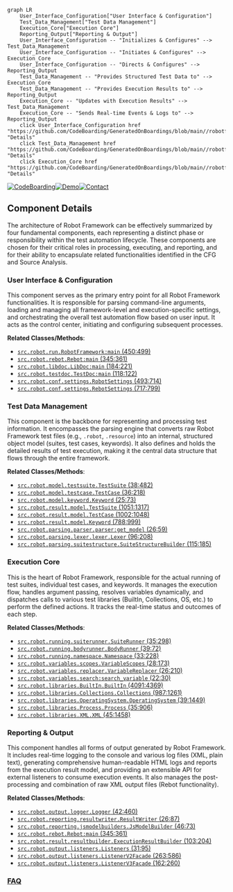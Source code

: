 ```mermaid
graph LR
    User_Interface_Configuration["User Interface & Configuration"]
    Test_Data_Management["Test Data Management"]
    Execution_Core["Execution Core"]
    Reporting_Output["Reporting & Output"]
    User_Interface_Configuration -- "Initializes & Configures" --> Test_Data_Management
    User_Interface_Configuration -- "Initiates & Configures" --> Execution_Core
    User_Interface_Configuration -- "Directs & Configures" --> Reporting_Output
    Test_Data_Management -- "Provides Structured Test Data to" --> Execution_Core
    Test_Data_Management -- "Provides Execution Results to" --> Reporting_Output
    Execution_Core -- "Updates with Execution Results" --> Test_Data_Management
    Execution_Core -- "Sends Real-time Events & Logs to" --> Reporting_Output
    click User_Interface_Configuration href "https://github.com/CodeBoarding/GeneratedOnBoardings/blob/main//robotframework/User_Interface_Configuration.md" "Details"
    click Test_Data_Management href "https://github.com/CodeBoarding/GeneratedOnBoardings/blob/main//robotframework/Test_Data_Management.md" "Details"
    click Execution_Core href "https://github.com/CodeBoarding/GeneratedOnBoardings/blob/main//robotframework/Execution_Core.md" "Details"
```
[![CodeBoarding](https://img.shields.io/badge/Generated%20by-CodeBoarding-9cf?style=flat-square)](https://github.com/CodeBoarding/CodeBoarding)[![Demo](https://img.shields.io/badge/Try%20our-Demo-blue?style=flat-square)](https://www.codeboarding.org/demo)[![Contact](https://img.shields.io/badge/Contact%20us%20-%20contact@codeboarding.org-lightgrey?style=flat-square)](mailto:contact@codeboarding.org)

## Component Details

The architecture of Robot Framework can be effectively summarized by four fundamental components, each representing a distinct phase or responsibility within the test automation lifecycle. These components are chosen for their critical roles in processing, executing, and reporting, and for their ability to encapsulate related functionalities identified in the CFG and Source Analysis.

### User Interface & Configuration
This component serves as the primary entry point for all Robot Framework functionalities. It is responsible for parsing command-line arguments, loading and managing all framework-level and execution-specific settings, and orchestrating the overall test automation flow based on user input. It acts as the control center, initiating and configuring subsequent processes.


**Related Classes/Methods**:

- <a href="https://github.com/robotframework/robotframework/blob/master/src/robot/run.py#L450-L499" target="_blank" rel="noopener noreferrer">`src.robot.run.RobotFramework:main` (450:499)</a>
- <a href="https://github.com/robotframework/robotframework/blob/master/src/robot/rebot.py#L345-L361" target="_blank" rel="noopener noreferrer">`src.robot.rebot.Rebot:main` (345:361)</a>
- <a href="https://github.com/robotframework/robotframework/blob/master/src/robot/libdoc.py#L184-L221" target="_blank" rel="noopener noreferrer">`src.robot.libdoc.LibDoc:main` (184:221)</a>
- <a href="https://github.com/robotframework/robotframework/blob/master/src/robot/testdoc.py#L118-L122" target="_blank" rel="noopener noreferrer">`src.robot.testdoc.TestDoc:main` (118:122)</a>
- <a href="https://github.com/robotframework/robotframework/blob/master/src/robot/conf/settings.py#L493-L714" target="_blank" rel="noopener noreferrer">`src.robot.conf.settings.RobotSettings` (493:714)</a>
- <a href="https://github.com/robotframework/robotframework/blob/master/src/robot/conf/settings.py#L717-L799" target="_blank" rel="noopener noreferrer">`src.robot.conf.settings.RebotSettings` (717:799)</a>


### Test Data Management
This component is the backbone for representing and processing test information. It encompasses the parsing engine that converts raw Robot Framework test files (e.g., `.robot`, `.resource`) into an internal, structured object model (suites, test cases, keywords). It also defines and holds the detailed results of test execution, making it the central data structure that flows through the entire framework.


**Related Classes/Methods**:

- <a href="https://github.com/robotframework/robotframework/blob/master/src/robot/model/testsuite.py#L38-L482" target="_blank" rel="noopener noreferrer">`src.robot.model.testsuite.TestSuite` (38:482)</a>
- <a href="https://github.com/robotframework/robotframework/blob/master/src/robot/model/testcase.py#L36-L218" target="_blank" rel="noopener noreferrer">`src.robot.model.testcase.TestCase` (36:218)</a>
- <a href="https://github.com/robotframework/robotframework/blob/master/src/robot/model/keyword.py#L25-L73" target="_blank" rel="noopener noreferrer">`src.robot.model.keyword.Keyword` (25:73)</a>
- <a href="https://github.com/robotframework/robotframework/blob/master/src/robot/result/model.py#L1051-L1317" target="_blank" rel="noopener noreferrer">`src.robot.result.model.TestSuite` (1051:1317)</a>
- <a href="https://github.com/robotframework/robotframework/blob/master/src/robot/result/model.py#L1002-L1048" target="_blank" rel="noopener noreferrer">`src.robot.result.model.TestCase` (1002:1048)</a>
- <a href="https://github.com/robotframework/robotframework/blob/master/src/robot/result/model.py#L788-L999" target="_blank" rel="noopener noreferrer">`src.robot.result.model.Keyword` (788:999)</a>
- <a href="https://github.com/robotframework/robotframework/blob/master/src/robot/parsing/parser/parser.py#L26-L59" target="_blank" rel="noopener noreferrer">`src.robot.parsing.parser.parser:get_model` (26:59)</a>
- <a href="https://github.com/robotframework/robotframework/blob/master/src/robot/parsing/lexer/lexer.py#L96-L208" target="_blank" rel="noopener noreferrer">`src.robot.parsing.lexer.lexer.Lexer` (96:208)</a>
- <a href="https://github.com/robotframework/robotframework/blob/master/src/robot/parsing/suitestructure.py#L115-L185" target="_blank" rel="noopener noreferrer">`src.robot.parsing.suitestructure.SuiteStructureBuilder` (115:185)</a>


### Execution Core
This is the heart of Robot Framework, responsible for the actual running of test suites, individual test cases, and keywords. It manages the execution flow, handles argument passing, resolves variables dynamically, and dispatches calls to various test libraries (BuiltIn, Collections, OS, etc.) to perform the defined actions. It tracks the real-time status and outcomes of each step.


**Related Classes/Methods**:

- <a href="https://github.com/robotframework/robotframework/blob/master/src/robot/running/suiterunner.py#L35-L298" target="_blank" rel="noopener noreferrer">`src.robot.running.suiterunner.SuiteRunner` (35:298)</a>
- <a href="https://github.com/robotframework/robotframework/blob/master/src/robot/running/bodyrunner.py#L39-L72" target="_blank" rel="noopener noreferrer">`src.robot.running.bodyrunner.BodyRunner` (39:72)</a>
- <a href="https://github.com/robotframework/robotframework/blob/master/src/robot/running/namespace.py#L33-L228" target="_blank" rel="noopener noreferrer">`src.robot.running.namespace.Namespace` (33:228)</a>
- <a href="https://github.com/robotframework/robotframework/blob/master/src/robot/variables/scopes.py#L28-L173" target="_blank" rel="noopener noreferrer">`src.robot.variables.scopes.VariableScopes` (28:173)</a>
- <a href="https://github.com/robotframework/robotframework/blob/master/src/robot/variables/replacer.py#L26-L210" target="_blank" rel="noopener noreferrer">`src.robot.variables.replacer.VariableReplacer` (26:210)</a>
- <a href="https://github.com/robotframework/robotframework/blob/master/src/robot/variables/search.py#L22-L30" target="_blank" rel="noopener noreferrer">`src.robot.variables.search:search_variable` (22:30)</a>
- <a href="https://github.com/robotframework/robotframework/blob/master/src/robot/libraries/BuiltIn.py#L4091-L4369" target="_blank" rel="noopener noreferrer">`src.robot.libraries.BuiltIn.BuiltIn` (4091:4369)</a>
- <a href="https://github.com/robotframework/robotframework/blob/master/src/robot/libraries/Collections.py#L987-L1261" target="_blank" rel="noopener noreferrer">`src.robot.libraries.Collections.Collections` (987:1261)</a>
- <a href="https://github.com/robotframework/robotframework/blob/master/src/robot/libraries/OperatingSystem.py#L39-L1449" target="_blank" rel="noopener noreferrer">`src.robot.libraries.OperatingSystem.OperatingSystem` (39:1449)</a>
- <a href="https://github.com/robotframework/robotframework/blob/master/src/robot/libraries/Process.py#L35-L906" target="_blank" rel="noopener noreferrer">`src.robot.libraries.Process.Process` (35:906)</a>
- <a href="https://github.com/robotframework/robotframework/blob/master/src/robot/libraries/XML.py#L45-L1458" target="_blank" rel="noopener noreferrer">`src.robot.libraries.XML.XML` (45:1458)</a>


### Reporting & Output
This component handles all forms of output generated by Robot Framework. It includes real-time logging to the console and various log files (XML, plain text), generating comprehensive human-readable HTML logs and reports from the execution result model, and providing an extensible API for external listeners to consume execution events. It also manages the post-processing and combination of raw XML output files (Rebot functionality).


**Related Classes/Methods**:

- <a href="https://github.com/robotframework/robotframework/blob/master/src/robot/output/logger.py#L42-L460" target="_blank" rel="noopener noreferrer">`src.robot.output.logger.Logger` (42:460)</a>
- <a href="https://github.com/robotframework/robotframework/blob/master/src/robot/reporting/resultwriter.py#L26-L87" target="_blank" rel="noopener noreferrer">`src.robot.reporting.resultwriter.ResultWriter` (26:87)</a>
- <a href="https://github.com/robotframework/robotframework/blob/master/src/robot/reporting/jsmodelbuilders.py#L46-L73" target="_blank" rel="noopener noreferrer">`src.robot.reporting.jsmodelbuilders.JsModelBuilder` (46:73)</a>
- <a href="https://github.com/robotframework/robotframework/blob/master/src/robot/rebot.py#L345-L361" target="_blank" rel="noopener noreferrer">`src.robot.rebot.Rebot:main` (345:361)</a>
- <a href="https://github.com/robotframework/robotframework/blob/master/src/robot/result/resultbuilder.py#L103-L204" target="_blank" rel="noopener noreferrer">`src.robot.result.resultbuilder.ExecutionResultBuilder` (103:204)</a>
- <a href="https://github.com/robotframework/robotframework/blob/master/src/robot/output/listeners.py#L31-L95" target="_blank" rel="noopener noreferrer">`src.robot.output.listeners.Listeners` (31:95)</a>
- <a href="https://github.com/robotframework/robotframework/blob/master/src/robot/output/listeners.py#L263-L586" target="_blank" rel="noopener noreferrer">`src.robot.output.listeners.ListenerV2Facade` (263:586)</a>
- <a href="https://github.com/robotframework/robotframework/blob/master/src/robot/output/listeners.py#L162-L260" target="_blank" rel="noopener noreferrer">`src.robot.output.listeners.ListenerV3Facade` (162:260)</a>




### [FAQ](https://github.com/CodeBoarding/GeneratedOnBoardings/tree/main?tab=readme-ov-file#faq)